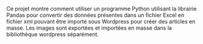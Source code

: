 Ce projet montre comment utiliser un programme Python utilisant la librairie Pandas pour convertir des données présentes dans un fichier Excel en fichier xml pouvant être importé sous Wordpress pour créer des articles en masse.
Les images sont exportées et importées en masse dans la bibliothèque wordpress séparément.

